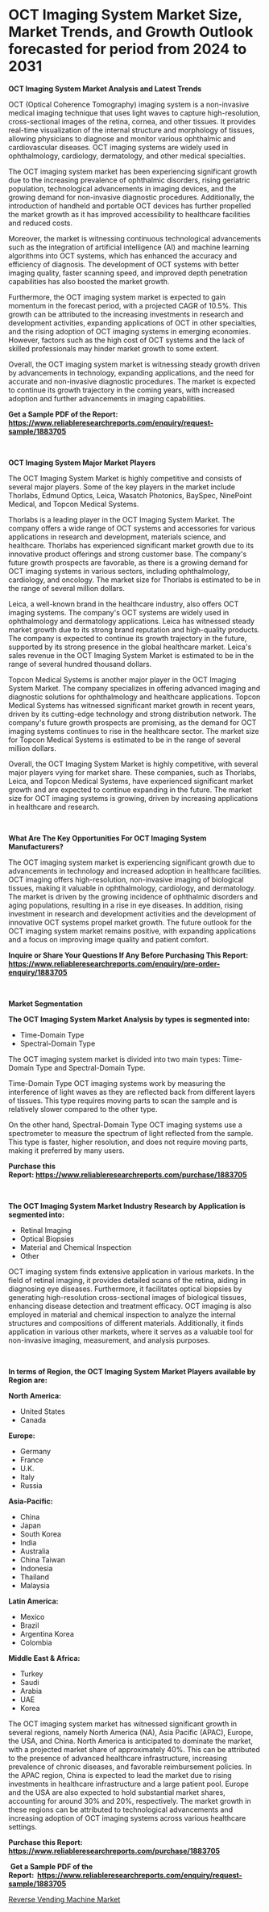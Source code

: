 <p><h1>OCT Imaging System Market Size, Market Trends, and Growth Outlook forecasted for period from 2024 to 2031</h1></p><p><strong>OCT Imaging System Market Analysis and Latest Trends</strong></p>
<p><p>OCT (Optical Coherence Tomography) imaging system is a non-invasive medical imaging technique that uses light waves to capture high-resolution, cross-sectional images of the retina, cornea, and other tissues. It provides real-time visualization of the internal structure and morphology of tissues, allowing physicians to diagnose and monitor various ophthalmic and cardiovascular diseases. OCT imaging systems are widely used in ophthalmology, cardiology, dermatology, and other medical specialties.</p><p>The OCT imaging system market has been experiencing significant growth due to the increasing prevalence of ophthalmic disorders, rising geriatric population, technological advancements in imaging devices, and the growing demand for non-invasive diagnostic procedures. Additionally, the introduction of handheld and portable OCT devices has further propelled the market growth as it has improved accessibility to healthcare facilities and reduced costs.</p><p>Moreover, the market is witnessing continuous technological advancements such as the integration of artificial intelligence (AI) and machine learning algorithms into OCT systems, which has enhanced the accuracy and efficiency of diagnosis. The development of OCT systems with better imaging quality, faster scanning speed, and improved depth penetration capabilities has also boosted the market growth.</p><p>Furthermore, the OCT imaging system market is expected to gain momentum in the forecast period, with a projected CAGR of 10.5%. This growth can be attributed to the increasing investments in research and development activities, expanding applications of OCT in other specialties, and the rising adoption of OCT imaging systems in emerging economies. However, factors such as the high cost of OCT systems and the lack of skilled professionals may hinder market growth to some extent.</p><p>Overall, the OCT imaging system market is witnessing steady growth driven by advancements in technology, expanding applications, and the need for accurate and non-invasive diagnostic procedures. The market is expected to continue its growth trajectory in the coming years, with increased adoption and further advancements in imaging capabilities.</p></p>
<p><strong>Get a Sample PDF of the Report:&nbsp; <a href="https://www.reliableresearchreports.com/enquiry/request-sample/1883705">https://www.reliableresearchreports.com/enquiry/request-sample/1883705</a></strong></p>
<p>&nbsp;</p>
<p><strong>OCT Imaging System Major Market Players</strong></p>
<p><p>The OCT Imaging System Market is highly competitive and consists of several major players. Some of the key players in the market include Thorlabs, Edmund Optics, Leica, Wasatch Photonics, BaySpec, NinePoint Medical, and Topcon Medical Systems.</p><p>Thorlabs is a leading player in the OCT Imaging System Market. The company offers a wide range of OCT systems and accessories for various applications in research and development, materials science, and healthcare. Thorlabs has experienced significant market growth due to its innovative product offerings and strong customer base. The company's future growth prospects are favorable, as there is a growing demand for OCT imaging systems in various sectors, including ophthalmology, cardiology, and oncology. The market size for Thorlabs is estimated to be in the range of several million dollars.</p><p>Leica, a well-known brand in the healthcare industry, also offers OCT imaging systems. The company's OCT systems are widely used in ophthalmology and dermatology applications. Leica has witnessed steady market growth due to its strong brand reputation and high-quality products. The company is expected to continue its growth trajectory in the future, supported by its strong presence in the global healthcare market. Leica's sales revenue in the OCT Imaging System Market is estimated to be in the range of several hundred thousand dollars.</p><p>Topcon Medical Systems is another major player in the OCT Imaging System Market. The company specializes in offering advanced imaging and diagnostic solutions for ophthalmology and healthcare applications. Topcon Medical Systems has witnessed significant market growth in recent years, driven by its cutting-edge technology and strong distribution network. The company's future growth prospects are promising, as the demand for OCT imaging systems continues to rise in the healthcare sector. The market size for Topcon Medical Systems is estimated to be in the range of several million dollars.</p><p>Overall, the OCT Imaging System Market is highly competitive, with several major players vying for market share. These companies, such as Thorlabs, Leica, and Topcon Medical Systems, have experienced significant market growth and are expected to continue expanding in the future. The market size for OCT imaging systems is growing, driven by increasing applications in healthcare and research.</p></p>
<p>&nbsp;</p>
<p><strong>What Are The Key Opportunities For OCT Imaging System Manufacturers?</strong></p>
<p><p>The OCT imaging system market is experiencing significant growth due to advancements in technology and increased adoption in healthcare facilities. OCT imaging offers high-resolution, non-invasive imaging of biological tissues, making it valuable in ophthalmology, cardiology, and dermatology. The market is driven by the growing incidence of ophthalmic disorders and aging populations, resulting in a rise in eye diseases. In addition, rising investment in research and development activities and the development of innovative OCT systems propel market growth. The future outlook for the OCT imaging system market remains positive, with expanding applications and a focus on improving image quality and patient comfort.</p></p>
<p><strong>Inquire or Share Your Questions If Any Before Purchasing This Report: <a href="https://www.reliableresearchreports.com/enquiry/pre-order-enquiry/1883705">https://www.reliableresearchreports.com/enquiry/pre-order-enquiry/1883705</a></strong></p>
<p>&nbsp;</p>
<p><strong>Market Segmentation</strong></p>
<p><strong>The OCT Imaging System Market Analysis by types is segmented into:</strong></p>
<p><ul><li>Time-Domain Type</li><li>Spectral-Domain Type</li></ul></p>
<p><p>The OCT imaging system market is divided into two main types: Time-Domain Type and Spectral-Domain Type. </p><p>Time-Domain Type OCT imaging systems work by measuring the interference of light waves as they are reflected back from different layers of tissues. This type requires moving parts to scan the sample and is relatively slower compared to the other type. </p><p>On the other hand, Spectral-Domain Type OCT imaging systems use a spectrometer to measure the spectrum of light reflected from the sample. This type is faster, higher resolution, and does not require moving parts, making it preferred by many users.</p></p>
<p><strong>Purchase this Report:&nbsp;<a href="https://www.reliableresearchreports.com/purchase/1883705">https://www.reliableresearchreports.com/purchase/1883705</a></strong></p>
<p>&nbsp;</p>
<p><strong>The OCT Imaging System Market Industry Research by Application is segmented into:</strong></p>
<p><ul><li>Retinal Imaging</li><li>Optical Biopsies</li><li>Material and Chemical Inspection</li><li>Other</li></ul></p>
<p><p>OCT imaging system finds extensive application in various markets. In the field of retinal imaging, it provides detailed scans of the retina, aiding in diagnosing eye diseases. Furthermore, it facilitates optical biopsies by generating high-resolution cross-sectional images of biological tissues, enhancing disease detection and treatment efficacy. OCT imaging is also employed in material and chemical inspection to analyze the internal structures and compositions of different materials. Additionally, it finds application in various other markets, where it serves as a valuable tool for non-invasive imaging, measurement, and analysis purposes.</p></p>
<p>&nbsp;</p>
<p><strong>In terms of Region, the OCT Imaging System Market Players available by Region are:</strong></p>
<p>
    <p> <strong> North America: </strong>
        <ul>
            <li>United States</li>
            <li>Canada</li>
        </ul>
        </p> 
    <p> <strong> Europe: </strong>
        <ul>
            <li>Germany</li>
            <li>France</li>
            <li>U.K.</li>
            <li>Italy</li>
            <li>Russia</li>
        </ul>
        </p> 
    <p> <strong> Asia-Pacific: </strong>
        <ul>
            <li>China</li>
            <li>Japan</li>
            <li>South Korea</li>
            <li>India</li>
            <li>Australia</li>
            <li>China Taiwan</li>
            <li>Indonesia</li>
            <li>Thailand</li>
            <li>Malaysia</li>
        </ul>
        </p> 
    <p> <strong> Latin America: </strong>
        <ul>
            <li>Mexico</li>
            <li>Brazil</li>
            <li>Argentina Korea</li>
            <li>Colombia</li>
        </ul>
        </p> 
    <p> <strong> Middle East & Africa: </strong>
        <ul>
            <li>Turkey</li>
            <li>Saudi</li>
            <li>Arabia</li>
            <li>UAE</li>
            <li>Korea</li>
        </ul>
    </p>
    </p>
<p><p>The OCT imaging system market has witnessed significant growth in several regions, namely North America (NA), Asia Pacific (APAC), Europe, the USA, and China. North America is anticipated to dominate the market, with a projected market share of approximately 40%. This can be attributed to the presence of advanced healthcare infrastructure, increasing prevalence of chronic diseases, and favorable reimbursement policies. In the APAC region, China is expected to lead the market due to rising investments in healthcare infrastructure and a large patient pool. Europe and the USA are also expected to hold substantial market shares, accounting for around 30% and 20%, respectively. The market growth in these regions can be attributed to technological advancements and increasing adoption of OCT imaging systems across various healthcare settings.</p></p>
<p><strong>Purchase this Report: <a href="https://www.reliableresearchreports.com/purchase/1883705">https://www.reliableresearchreports.com/purchase/1883705</a></strong></p>
<p>&nbsp;<strong>Get a Sample PDF of the Report:&nbsp;&nbsp;<a href="https://www.reliableresearchreports.com/enquiry/request-sample/1883705">https://www.reliableresearchreports.com/enquiry/request-sample/1883705</a></strong></p>
<p><strong></strong></p>
<p><p><a href="https://github.com/joannesouthgate/Market-Research-Report-List-1/blob/main/reverse-vending-machine-market.md">Reverse Vending Machine Market</a></p></p>